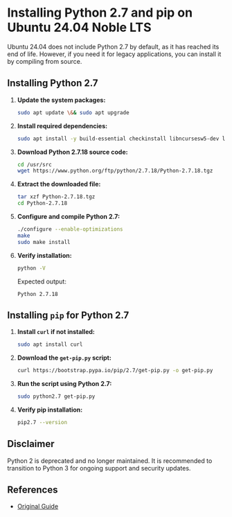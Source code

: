 # Installing Python 2.7 and pip on Ubuntu 24.04 Noble LTS

Ubuntu 24.04 does not include Python 2.7 by default, as it has reached its end of life. However, if you need it for legacy applications, you can install it by compiling from source.

## Installing Python 2.7

1. **Update the system packages:**
    ```bash
    sudo apt update \&& sudo apt upgrade
    ```
2. **Install required dependencies:**
    ```bash
    sudo apt install -y build-essential checkinstall libncursesw5-dev libssl-dev libsqlite3-dev tk-dev libgdbm-dev libc6-dev libbz2-dev libffi-dev
    ```
3. **Download Python 2.7.18 source code:**
    ```bash
    cd /usr/src
    wget https://www.python.org/ftp/python/2.7.18/Python-2.7.18.tgz
    ```
4. **Extract the downloaded file:**
    ```bash
    tar xzf Python-2.7.18.tgz
    cd Python-2.7.18
    ```
5. **Configure and compile Python 2.7:**
    ```bash
    ./configure --enable-optimizations
    make
    sudo make install
    ```

6. **Verify installation:**
    ```bash
    python -V
    ```
    Expected output:
    ```
    Python 2.7.18
    ```

## Installing `pip` for Python 2.7

1. **Install `curl` if not installed:**
    ```bash
    sudo apt install curl
    ```
2. **Download the `get-pip.py` script:**
    ```bash
    curl https://bootstrap.pypa.io/pip/2.7/get-pip.py -o get-pip.py
    ```
3. **Run the script using Python 2.7:**
    ```bash
    sudo python2.7 get-pip.py
    ```
4. **Verify pip installation:**
    ```bash
    pip2.7 --version
    ```

## Disclaimer
Python 2 is deprecated and no longer maintained. It is recommended to transition to Python 3 for ongoing support and security updates.

## References
- [Original Guide](https://linux.how2shout.com/how-to-install-python-2-7-on-ubuntu-24-04-noble-lts-linux/)

